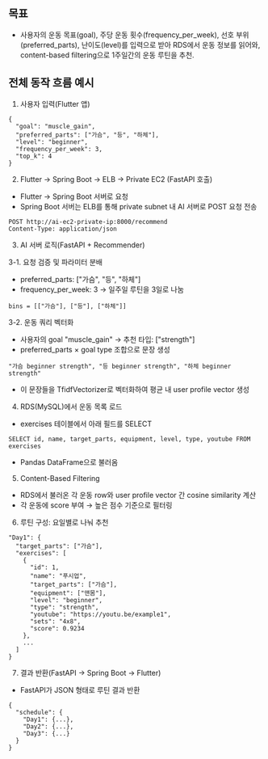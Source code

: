## 목표
- 사용자의 운동 목표(goal), 주당 운동 횟수(frequency_per_week), 선호 부위(preferred_parts), 난이도(level)를 입력으로 받아 RDS에서 운동 정보를 읽어와, content-based filtering으로 1주일간의 운동 루틴을 추천.


## 전체 동작 흐름 예시
1. 사용자 입력(Flutter 앱)
```
{
  "goal": "muscle_gain",
  "preferred_parts": ["가슴", "등", "하체"],
  "level": "beginner",
  "frequency_per_week": 3,
  "top_k": 4
}
```

2. Flutter → Spring Boot → ELB → Private EC2 (FastAPI 호출)
- Flutter → Spring Boot 서버로 요청
- Spring Boot 서버는 ELB를 통해 private subnet 내 AI 서버로 POST 요청 전송
```
POST http://ai-ec2-private-ip:8000/recommend
Content-Type: application/json
```

3. AI 서버 로직(FastAPI + Recommender)

3-1. 요청 검증 및 파라미터 분배
- preferred_parts: ["가슴", "등", "하체"]
- frequency_per_week: 3 → 일주일 루틴을 3일로 나눔
```
bins = [["가슴"], ["등"], ["하체"]]
```

3-2. 운동 쿼리 벡터화
- 사용자의 goal "muscle_gain" → 추천 타입: ["strength"]
- preferred_parts × goal type 조합으로 문장 생성
```
"가슴 beginner strength", "등 beginner strength", "하체 beginner strength"
```
- 이 문장들을 TfidfVectorizer로 벡터화하여 평균 내 user profile vector 생성

4. RDS(MySQL)에서 운동 목록 로드
- exercises 테이블에서 아래 필드를 SELECT
```
SELECT id, name, target_parts, equipment, level, type, youtube FROM exercises
```
- Pandas DataFrame으로 불러옴

5. Content-Based Filtering
- RDS에서 불러온 각 운동 row와 user profile vector 간 cosine similarity 계산
- 각 운동에 score 부여 → 높은 점수 기준으로 필터링

6. 루틴 구성: 요일별로 나눠 추천
```
"Day1": {
  "target_parts": ["가슴"],
  "exercises": [
    {
      "id": 1,
      "name": "푸시업",
      "target_parts": ["가슴"],
      "equipment": ["맨몸"],
      "level": "beginner",
      "type": "strength",
      "youtube": "https://youtu.be/example1",
      "sets": "4x8",
      "score": 0.9234
    },
    ...
  ]
}
```

7. 결과 반환(FastAPI → Spring Boot → Flutter)
- FastAPI가 JSON 형태로 루틴 결과 반환
```
{
  "schedule": {
    "Day1": {...},
    "Day2": {...},
    "Day3": {...}
  }
}
```

